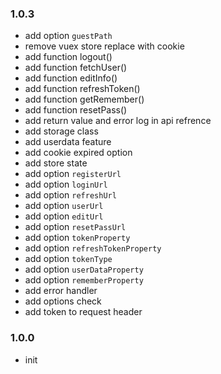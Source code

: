 ### 1.0.3

- add option `guestPath`
- remove vuex store replace with cookie
- add function logout()
- add function fetchUser()
- add function editInfo()
- add function refreshToken()
- add function getRemember()
- add function resetPass()
- add return value and error log in api refrence
- add storage class
- add userdata feature
- add cookie expired option
- add store state
- add option `registerUrl`
- add option `loginUrl`
- add option `refreshUrl`
- add option `userUrl`
- add option `editUrl`
- add option `resetPassUrl`
- add option `tokenProperty`
- add option `refreshTokenProperty`
- add option `tokenType`
- add option `userDataProperty`
- add option `rememberProperty`
- add error handler
- add options check
- add token to request header

### 1.0.0

- init

